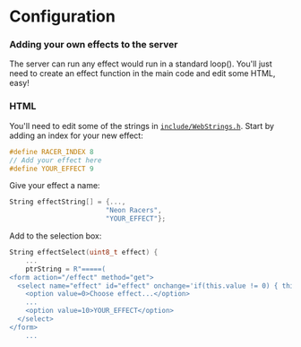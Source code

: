# Configuration

### Adding your own effects to the server

The server can run any effect would run in a standard loop(). You'll just need to create an effect function in the main code and edit some HTML, easy!

### HTML

You'll need to edit some of the strings in [`include/WebStrings.h`](include/WebStrings.h`). Start by adding an index for your new effect:

```cpp
#define RACER_INDEX 8
// Add your effect here
#define YOUR_EFFECT 9
```

Give your effect a name:

```cpp
String effectString[] = {...,
                        "Neon Racers",
                        "YOUR_EFFECT"};
```

Add to the selection box:


```cpp
String effectSelect(uint8_t effect) {
    ...
    ptrString = R"=====(
<form action="/effect" method="get">
  <select name="effect" id="effect" onchange='if(this.value != 0) { this.form.submit(); }'>
    <option value=0>Choose effect...</option>
    ...
    <option value=10>YOUR_EFFECT</option>
  </select>
</form>
    ...
```
